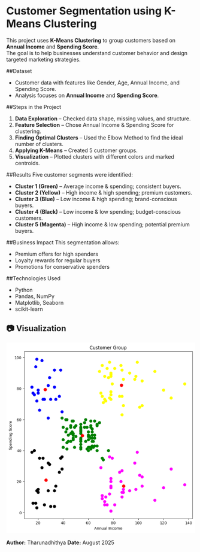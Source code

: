 # Customer Segmentation using K-Means Clustering

This project uses **K-Means Clustering** to group customers based on **Annual Income** and **Spending Score**.  
The goal is to help businesses understand customer behavior and design targeted marketing strategies.

##Dataset
- Customer data with features like Gender, Age, Annual Income, and Spending Score.
- Analysis focuses on **Annual Income** and **Spending Score**.

##Steps in the Project
1. **Data Exploration** – Checked data shape, missing values, and structure.
2. **Feature Selection** – Chose Annual Income & Spending Score for clustering.
3. **Finding Optimal Clusters** – Used the Elbow Method to find the ideal number of clusters.
4. **Applying K-Means** – Created 5 customer groups.
5. **Visualization** – Plotted clusters with different colors and marked centroids.

##Results
Five customer segments were identified:

- **Cluster 1 (Green)** – Average income & spending; consistent buyers.  
- **Cluster 2 (Yellow)** – High income & high spending; premium customers.  
- **Cluster 3 (Blue)** – Low income & high spending; brand-conscious buyers.  
- **Cluster 4 (Black)** – Low income & low spending; budget-conscious customers.  
- **Cluster 5 (Magenta)** – High income & low spending; potential premium buyers.

##Business Impact
This segmentation allows:
- Premium offers for high spenders
- Loyalty rewards for regular buyers
- Promotions for conservative spenders

##Technologies Used
- Python
- Pandas, NumPy
- Matplotlib, Seaborn
- scikit-learn

## 📷 Visualization
![Customer Groups](customer_group.png)

**Author:** Tharunadhithya 
**Date:** August 2025
